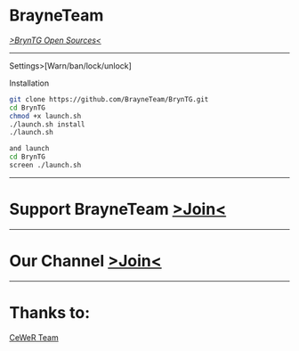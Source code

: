 # BrayneTeam
 [*>BrynTG Open Sources<*](https://github.com/BrayneTeam/BrynTG)

* * *

 Settings>[Warn/ban/lock/unlock]
 
Installation
```sh
git clone https://github.com/BrayneTeam/BrynTG.git
cd BrynTG
chmod +x launch.sh
./launch.sh install
./launch.sh 

and launch
cd BrynTG
screen ./launch.sh
```

* * * 

# Support BrayneTeam [>Join<](https://t.me/joinchat/CWA0lT_qCkxqGxMA_nm0Iw)

* * *

# Our Channel [>Join<](t.me/BrayneTeam)

* * *

# Thanks to:

[CeWeR Team](t.me/CeWeRHacK)

